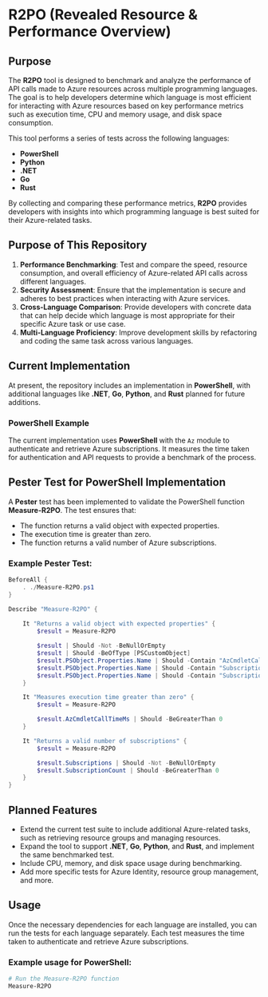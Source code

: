 # R2PO (Revealed Resource & Performance Overview)

## Purpose

The **R2PO** tool is designed to benchmark and analyze the performance of API calls made to Azure resources across multiple programming languages. The goal is to help developers determine which language is most efficient for interacting with Azure resources based on key performance metrics such as execution time, CPU and memory usage, and disk space consumption.

This tool performs a series of tests across the following languages:

- **PowerShell**
- **Python**
- **.NET**
- **Go**
- **Rust**

By collecting and comparing these performance metrics, **R2PO** provides developers with insights into which programming language is best suited for their Azure-related tasks.

## Purpose of This Repository

1. **Performance Benchmarking**: Test and compare the speed, resource consumption, and overall efficiency of Azure-related API calls across different languages.
2. **Security Assessment**: Ensure that the implementation is secure and adheres to best practices when interacting with Azure services.
3. **Cross-Language Comparison**: Provide developers with concrete data that can help decide which language is most appropriate for their specific Azure task or use case.
4. **Multi-Language Proficiency**: Improve development skills by refactoring and coding the same task across various languages.

## Current Implementation

At present, the repository includes an implementation in **PowerShell**, with additional languages like **.NET**, **Go**, **Python**, and **Rust** planned for future additions.

### PowerShell Example

The current implementation uses **PowerShell** with the `Az` module to authenticate and retrieve Azure subscriptions. It measures the time taken for authentication and API requests to provide a benchmark of the process.

## Pester Test for PowerShell Implementation

A **Pester** test has been implemented to validate the PowerShell function **Measure-R2PO**. The test ensures that:
- The function returns a valid object with expected properties.
- The execution time is greater than zero.
- The function returns a valid number of Azure subscriptions.

### Example Pester Test:

```powershell
BeforeAll {
    . ./Measure-R2PO.ps1
}

Describe "Measure-R2PO" {
    
    It "Returns a valid object with expected properties" {
        $result = Measure-R2PO

        $result | Should -Not -BeNullOrEmpty
        $result | Should -BeOfType [PSCustomObject]
        $result.PSObject.Properties.Name | Should -Contain "AzCmdletCallTimeMs"
        $result.PSObject.Properties.Name | Should -Contain "SubscriptionCount"
        $result.PSObject.Properties.Name | Should -Contain "Subscriptions"
    }

    It "Measures execution time greater than zero" {
        $result = Measure-R2PO

        $result.AzCmdletCallTimeMs | Should -BeGreaterThan 0
    }

    It "Returns a valid number of subscriptions" {
        $result = Measure-R2PO

        $result.Subscriptions | Should -Not -BeNullOrEmpty
        $result.SubscriptionCount | Should -BeGreaterThan 0
    }
}
```

## Planned Features

- Extend the current test suite to include additional Azure-related tasks, such as retrieving resource groups and managing resources.
- Expand the tool to support **.NET**, **Go**, **Python**, and **Rust**, and implement the same benchmarked test.
- Include CPU, memory, and disk space usage during benchmarking.
- Add more specific tests for Azure Identity, resource group management, and more.

## Usage

Once the necessary dependencies for each language are installed, you can run the tests for each language separately. Each test measures the time taken to authenticate and retrieve Azure subscriptions.

### Example usage for PowerShell:

```powershell
# Run the Measure-R2PO function
Measure-R2PO
```